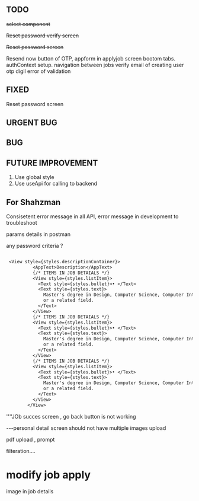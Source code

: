 ## TODO

~~select component~~

~~Reset password verify screen~~

~~Reset password screen~~

Resend now button of OTP,
appform in applyjob screen
bootom tabs.
authContext setup.
navigation between jobs
verify email of creating user otp digil error of validation

## FIXED

Reset password screen

## URGENT BUG

## BUG

## FUTURE IMPROVEMENT

1. Use global style
1. Use useApi for calling to backend

## For Shahzman

Consisetent error message in all API, error message in development to troubleshoot

params details in postman

any password criteria ?

```txt

 <View style={styles.descriptionContainer}>
          <AppText>Description</AppText>
          {/* ITEMS IN JOB DETAIALS */}
          <View style={styles.listItem}>
            <Text style={styles.bullet}>• </Text>
            <Text style={styles.text}>
              Master's degree in Design, Computer Science, Computer Interaction,
              or a related field.
            </Text>
          </View>
          {/* ITEMS IN JOB DETAIALS */}
          <View style={styles.listItem}>
            <Text style={styles.bullet}>• </Text>
            <Text style={styles.text}>
              Master's degree in Design, Computer Science, Computer Interaction,
              or a related field.
            </Text>
          </View>
          {/* ITEMS IN JOB DETAIALS */}
          <View style={styles.listItem}>
            <Text style={styles.bullet}>• </Text>
            <Text style={styles.text}>
              Master's degree in Design, Computer Science, Computer Interaction,
              or a related field.
            </Text>
          </View>
        </View>
```

''''JOb succes screen , go back button is not working

---personal detail screen should not have multiple images upload

pdf upload , prompt

filteration....

# modify job apply

image in job details

